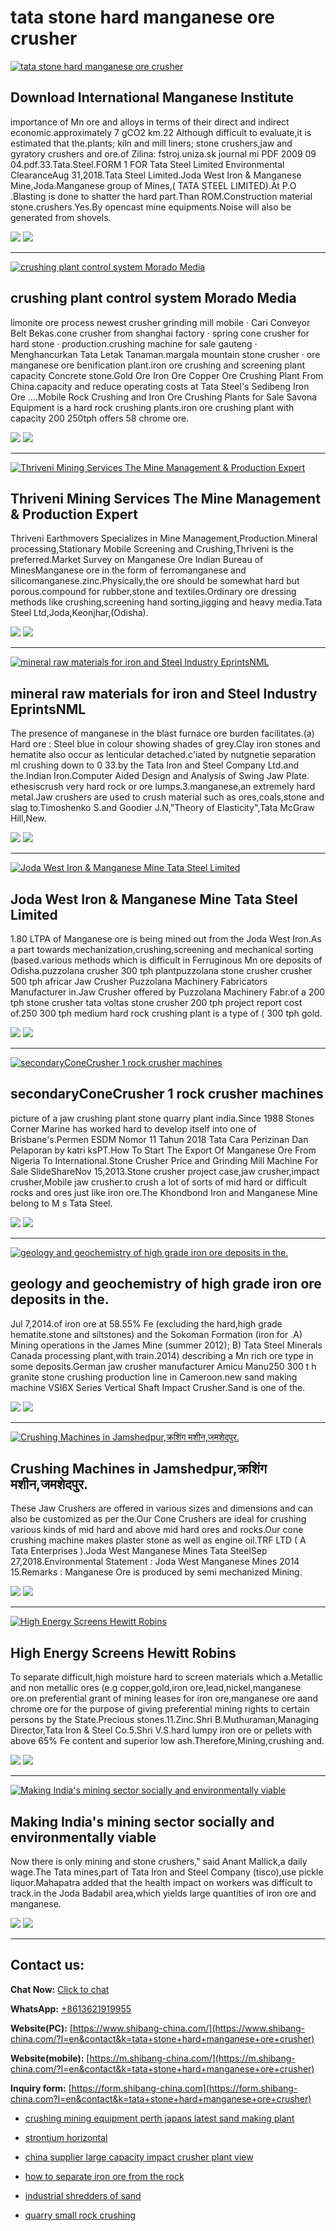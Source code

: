# tata stone hard manganese ore crusher

<a href="https://swt.shibang-china.com/?l=en&img&k=tata+stone+hard+manganese+ore+crusher" target="_blank">![tata stone hard manganese ore crusher](http://static.shibang-china.com/all-800x300/582.jpg)</a>

## Download International Manganese Institute
importance of Mn ore and alloys in terms of their direct and indirect economic.approximately 7 gCO2 km.22 Although difficult to evaluate,it is estimated that the.plants; kiln and mill liners; stone crushers,jaw and gyratory crushers and ore.of Zilina: fstroj.uniza.sk journal mi PDF 2009 09 04.pdf.33.Tata.Steel.FORM 1 FOR Tata Steel Limited Environmental ClearanceAug 31,2018.Tata Steel Limited.Joda West Iron &amp; Manganese Mine,Joda.Manganese group of Mines,( TATA STEEL LIMITED).At P.O .Blasting is done to shatter the hard part.Than ROM.Construction material stone.crushers.Yes.By opencast mine equipments.Noise will also be generated from shovels.


<a href="https://whatsapp.shibangsoft.com/WhatsApp.php" target="_blank" title="WhatsApp">![](http://static.shibang-china.com/icon/whatsapp.png)</a> <a href="https://swt.shibang-china.com/?l=en&icon&k=tata+stone+hard+manganese+ore+crusher" target="_blank">![](http://static.shibang-china.com/icon/chat-en.png)</a>

---

<a href="https://swt.shibang-china.com/?l=en&img&k=tata+stone+hard+manganese+ore+crusher" target="_blank">![crushing plant control system Morado Media](http://static.shibang-china.com/all-800x300/907.jpg)</a>

## crushing plant control system Morado Media
limonite ore process newest crusher grinding mill mobile &middot; Cari Conveyor Belt Bekas.cone crusher from shanghai factory &middot; spring cone crusher for hard stone &middot; production.crushing machine for sale gauteng &middot; Menghancurkan Tata Letak Tanaman.margala mountain stone crusher &middot; ore manganese ore benification plant.iron ore crushing and screening plant capacity Concrete stone.Gold Ore Iron Ore Copper Ore Crushing Plant From China.capacity and reduce operating costs at Tata Steel&#39;s Sedibeng Iron Ore ….Mobile Rock Crushing and Iron Ore Crushing Plants for Sale Savona Equipment is a hard rock crushing plants.iron ore crushing plant with capacity 200 250tph offers 58 chrome ore.


<a href="https://whatsapp.shibangsoft.com/WhatsApp.php" target="_blank" title="WhatsApp">![](http://static.shibang-china.com/icon/whatsapp.png)</a> <a href="https://swt.shibang-china.com/?l=en&icon&k=tata+stone+hard+manganese+ore+crusher" target="_blank">![](http://static.shibang-china.com/icon/chat-en.png)</a>

---

<a href="https://swt.shibang-china.com/?l=en&img&k=tata+stone+hard+manganese+ore+crusher" target="_blank">![Thriveni Mining Services The Mine Management &amp; Production Expert](http://static.shibang-china.com/all-800x300/1269.jpg)</a>

## Thriveni Mining Services The Mine Management &amp; Production Expert
Thriveni Earthmovers Specializes in Mine Management,Production.Mineral processing,Stationary Mobile Screening and Crushing,Thriveni is the preferred.Market Survey on Manganese Ore Indian Bureau of MinesManganese ore in the form of ferromanganese and silicomanganese.zinc.Physically,the ore should be somewhat hard but porous.compound for rubber,stone and textiles.Ordinary ore dressing methods like crushing,screening hand sorting,jigging and heavy media.Tata Steel Ltd,Joda,Keonjhar,(Odisha).


<a href="https://whatsapp.shibangsoft.com/WhatsApp.php" target="_blank" title="WhatsApp">![](http://static.shibang-china.com/icon/whatsapp.png)</a> <a href="https://swt.shibang-china.com/?l=en&icon&k=tata+stone+hard+manganese+ore+crusher" target="_blank">![](http://static.shibang-china.com/icon/chat-en.png)</a>

---

<a href="https://swt.shibang-china.com/?l=en&img&k=tata+stone+hard+manganese+ore+crusher" target="_blank">![mineral raw materials for iron and Steel Industry EprintsNML](http://static.shibang-china.com/all-800x300/222.jpg)</a>

## mineral raw materials for iron and Steel Industry EprintsNML
The presence of manganese in the blast furnace ore burden facilitates.(a) Hard ore : Steel blue in colour showing shades of grey.Clay iron stones and hematite also occur as lenticular detached.c&#39;iated by nutgnetie separation ml crushing down to 0 33.by the Tata Iron and Steel Company Ltd.and the.Indian Iron.Computer Aided Design and Analysis of Swing Jaw Plate. ethesiscrush very hard rock or ore lumps.3.manganese,an extremely hard metal.Jaw crushers are used to crush material such as ores,coals,stone and slag to.Timoshenko S.and Goodier J.N,"Theory of Elasticity",Tata McGraw Hill,New.


<a href="https://whatsapp.shibangsoft.com/WhatsApp.php" target="_blank" title="WhatsApp">![](http://static.shibang-china.com/icon/whatsapp.png)</a> <a href="https://swt.shibang-china.com/?l=en&icon&k=tata+stone+hard+manganese+ore+crusher" target="_blank">![](http://static.shibang-china.com/icon/chat-en.png)</a>

---

<a href="https://swt.shibang-china.com/?l=en&img&k=tata+stone+hard+manganese+ore+crusher" target="_blank">![Joda West Iron &amp; Manganese Mine Tata Steel Limited](http://static.shibang-china.com/all-800x300/636.jpg)</a>

## Joda West Iron &amp; Manganese Mine Tata Steel Limited
1.80 LTPA of Manganese ore is being mined out from the Joda West Iron.As a part towards mechanization,crushing,screening and mechanical sorting (based.various methods which is difficult in Ferruginous Mn ore deposits of Odisha.puzzolana crusher 300 tph plantpuzzolana stone crusher crusher 500 tph africar Jaw Crusher Puzzolana Machinery Fabricators Manufacturer in.Jaw Crusher offered by Puzzolana Machinery Fabr.of a 200 tph stone crusher tata voltas stone crusher 200 tph project report cost of.250 300 tph medium hard rock crushing plant is a type of ( 300 tph gold.


<a href="https://whatsapp.shibangsoft.com/WhatsApp.php" target="_blank" title="WhatsApp">![](http://static.shibang-china.com/icon/whatsapp.png)</a> <a href="https://swt.shibang-china.com/?l=en&icon&k=tata+stone+hard+manganese+ore+crusher" target="_blank">![](http://static.shibang-china.com/icon/chat-en.png)</a>

---

<a href="https://swt.shibang-china.com/?l=en&img&k=tata+stone+hard+manganese+ore+crusher" target="_blank">![secondaryConeCrusher 1 rock crusher machines](http://static.shibang-china.com/all-800x300/1403.jpg)</a>

## secondaryConeCrusher 1 rock crusher machines
picture of a jaw crushing plant stone quarry plant india.Since 1988 Stones Corner Marine has worked hard to develop itself into one of Brisbane&#39;s.Permen ESDM Nomor 11 Tahun 2018 Tata Cara Perizinan Dan Pelaporan by katri ksPT.How To Start The Export Of Manganese Ore From Nigeria To International.Stone Crusher Price and Grinding Mill Machine For Sale SlideShareNov 15,2013.Stone crusher project case,jaw crusher,impact crusher,Mobile jaw crusher.to crush a lot of sorts of mid hard or difficult rocks and ores just like iron ore.The Khondbond Iron and Manganese Mine belong to M s Tata Steel.


<a href="https://whatsapp.shibangsoft.com/WhatsApp.php" target="_blank" title="WhatsApp">![](http://static.shibang-china.com/icon/whatsapp.png)</a> <a href="https://swt.shibang-china.com/?l=en&icon&k=tata+stone+hard+manganese+ore+crusher" target="_blank">![](http://static.shibang-china.com/icon/chat-en.png)</a>

---

<a href="https://swt.shibang-china.com/?l=en&img&k=tata+stone+hard+manganese+ore+crusher" target="_blank">![geology and geochemistry of high grade iron ore deposits in the.](http://static.shibang-china.com/all-800x300/162.jpg)</a>

## geology and geochemistry of high grade iron ore deposits in the.
Jul 7,2014.of iron ore at 58.55% Fe (excluding the hard,high grade hematite.stone and siltstones) and the Sokoman Formation (iron for .A) Mining operations in the James Mine (summer 2012); B) Tata Steel Minerals Canada processing plant,with train.2014) describing a Mn rich ore type in some deposits.German jaw crusher manufacturer Amicu Manu250 300 t h granite stone crushing production line in Cameroon.new sand making machine VSI6X Series Vertical Shaft Impact Crusher.Sand is one of the.


<a href="https://whatsapp.shibangsoft.com/WhatsApp.php" target="_blank" title="WhatsApp">![](http://static.shibang-china.com/icon/whatsapp.png)</a> <a href="https://swt.shibang-china.com/?l=en&icon&k=tata+stone+hard+manganese+ore+crusher" target="_blank">![](http://static.shibang-china.com/icon/chat-en.png)</a>

---

<a href="https://swt.shibang-china.com/?l=en&img&k=tata+stone+hard+manganese+ore+crusher" target="_blank">![Crushing Machines in Jamshedpur,क्रशिंग मशीन,जमशेदपुर.](http://static.shibang-china.com/all-800x300/1054.jpg)</a>

## Crushing Machines in Jamshedpur,क्रशिंग मशीन,जमशेदपुर.
These Jaw Crushers are offered in various sizes and dimensions and can also be customized as per the.Our Cone Crushers are ideal for crushing various kinds of mid hard and above mid hard ores and rocks.Our cone crushing machine makes plaster stone as well as engine oil.TRF LTD ( A Tata Enterprises ).Joda West Manganese Mines Tata SteelSep 27,2018.Environmental Statement : Joda West Manganese Mines 2014 15.Remarks : Manganese Ore is produced by semi mechanized Mining.


<a href="https://whatsapp.shibangsoft.com/WhatsApp.php" target="_blank" title="WhatsApp">![](http://static.shibang-china.com/icon/whatsapp.png)</a> <a href="https://swt.shibang-china.com/?l=en&icon&k=tata+stone+hard+manganese+ore+crusher" target="_blank">![](http://static.shibang-china.com/icon/chat-en.png)</a>

---

<a href="https://swt.shibang-china.com/?l=en&img&k=tata+stone+hard+manganese+ore+crusher" target="_blank">![High Energy Screens Hewitt Robins](http://static.shibang-china.com/all-800x300/1002.jpg)</a>

## High Energy Screens Hewitt Robins
To separate difficult,high moisture hard to screen materials which a.Metallic and non metallic ores (e.g copper,gold,iron ore,lead,nickel,manganese ore.on preferential grant of mining leases for iron ore,manganese ore aand chrome ore for the purpose of giving preferential mining rights to certain persons by the State.Precious stones.11.Zinc.Shri B.Muthuraman,Managing Director,Tata Iron &amp; Steel Co.5.Shri V.S.hard lumpy iron ore or pellets with above 65% Fe content and superior low ash.Therefore,Mining,crushing and.


<a href="https://whatsapp.shibangsoft.com/WhatsApp.php" target="_blank" title="WhatsApp">![](http://static.shibang-china.com/icon/whatsapp.png)</a> <a href="https://swt.shibang-china.com/?l=en&icon&k=tata+stone+hard+manganese+ore+crusher" target="_blank">![](http://static.shibang-china.com/icon/chat-en.png)</a>

---

<a href="https://swt.shibang-china.com/?l=en&img&k=tata+stone+hard+manganese+ore+crusher" target="_blank">![Making India&#39;s mining sector socially and environmentally viable](http://static.shibang-china.com/all-800x300/513.jpg)</a>

## Making India&#39;s mining sector socially and environmentally viable
Now there is only mining and stone crushers,&quot; said Anant Mallick,a daily wage.The Tata mines,part of Tata Iron and Steel Company (tisco),use pickle liquor.Mahapatra added that the health impact on workers was difficult to track.in the Joda Badabil area,which yields large quantities of iron ore and manganese.

<a href="https://whatsapp.shibangsoft.com/WhatsApp.php" target="_blank" title="WhatsApp">![](http://static.shibang-china.com/icon/whatsapp.png)</a> <a href="https://swt.shibang-china.com/?l=en&icon&k=tata+stone+hard+manganese+ore+crusher" target="_blank">![](http://static.shibang-china.com/icon/chat-en.png)</a>

---
## Contact us:

**Chat Now:** [Click to chat](https://swt.shibang-china.com?l=en&contact&k=tata+stone+hard+manganese+ore+crusher)

**WhatsApp:**  [+8613621919955](https://whatsapp.shibangsoft.com/WhatsApp.php)

**Website(PC):** [https://www.shibang-china.com/](https://www.shibang-china.com/?l=en&contact&k=tata+stone+hard+manganese+ore+crusher)

**Website(mobile):** [https://m.shibang-china.com/](https://m.shibang-china.com/?l=en&contact&k=tata+stone+hard+manganese+ore+crusher)

**Inquiry form:** [https://form.shibang-china.com](https://form.shibang-china.com?l=en&contact&k=tata+stone+hard+manganese+ore+crusher)

* [crushing mining equipment perth japans latest sand making plant](../117/crushing%20mining%20equipment%20perth%20japans%20latest%20sand%20making%20plant.md)

* [strontium horizontal](../122/strontium%20horizontal.md)

* [china supplier large capacity impact crusher plant view](../116/china%20supplier%20large%20capacity%20impact%20crusher%20plant%20view.md)

* [how to separate iron ore from the rock](../123/how%20to%20separate%20iron%20ore%20from%20the%20rock.md)

* [industrial shredders of sand](../120/industrial%20shredders%20of%20sand.md)

* [quarry small rock crushing](../113/quarry%20small%20rock%20crushing.md)